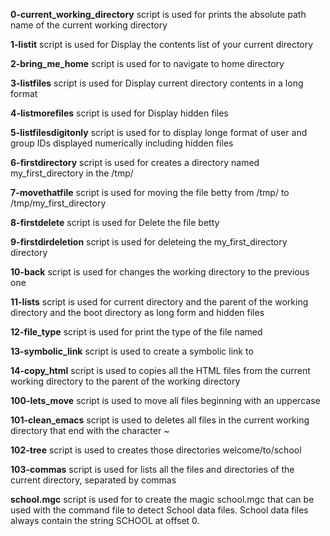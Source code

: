 **0-current_working_directory** script is used for prints the absolute path name of the current working directory

**1-listit** script is used for Display the contents list of your current directory

**2-bring_me_home** script is used for to navigate to home directory

**3-listfiles** script is used for Display current directory contents in a long format

**4-listmorefiles** script is used for Display hidden files

**5-listfilesdigitonly** script is used for  to display longe format of  user and group IDs displayed numerically including hidden files

**6-firstdirectory** script is used for creates a directory named my_first_directory in the /tmp/

**7-movethatfile** script is used for moving the file betty from /tmp/ to /tmp/my_first_directory

**8-firstdelete** script is used for Delete the file betty

**9-firstdirdeletion** script is used for deleteing the my_first_directory directory

**10-back** script is used for changes the working directory to the previous one

**11-lists** script is used for current directory and the parent of the working directory and the boot directory as long form and hidden files

**12-file_type** script is used for print the type of the file named

**13-symbolic_link** script is used to  create a symbolic link to

**14-copy_html** script is used to copies all the HTML files from the current working directory to the parent of the working directory

**100-lets_move** script is used to move all files beginning with an uppercase

**101-clean_emacs** script is used to deletes all files in the current working directory that end with the character ~

**102-tree** script is used to creates those directories welcome/to/school

**103-commas** script is used for lists all the files and directories of the current directory, separated by commas

**school.mgc** script is used for to create the magic school.mgc that can be used with the command file to detect School data files. School data files always contain the string SCHOOL at offset 0.

